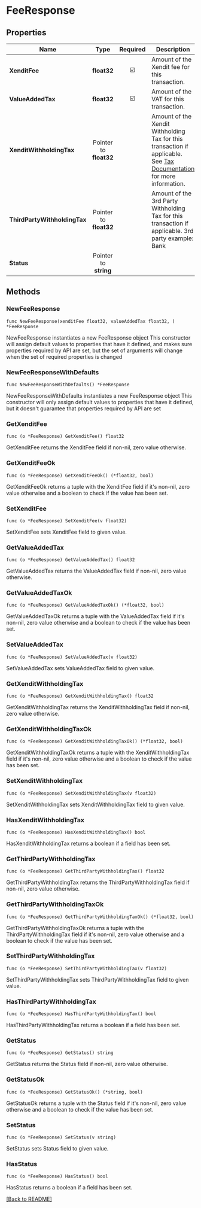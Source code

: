 # FeeResponse


## Properties
| Name | Type | Required | Description | Examples |
|------------|:-------------:|:-------------:|-------------|:-------------:|
| **XenditFee** | **float32** | ☑️ | Amount of the Xendit fee for this transaction. |  |
| **ValueAddedTax** | **float32** | ☑️ | Amount of the VAT for this transaction. |  |
| **XenditWithholdingTax** | Pointer to **float32** |  | Amount of the Xendit Withholding Tax for this transaction if applicable. See [Tax Documentation](https://docs.xendit.co/fees-and-vat#vat) for more information. |  |
| **ThirdPartyWithholdingTax** | Pointer to **float32** |  | Amount of the 3rd Party Withholding Tax for this transaction if applicable. 3rd party example: Bank  |  |
| **Status** | Pointer to **string** |  |  |  |

## Methods

### NewFeeResponse

`func NewFeeResponse(xenditFee float32, valueAddedTax float32, ) *FeeResponse`

NewFeeResponse instantiates a new FeeResponse object
This constructor will assign default values to properties that have it defined,
and makes sure properties required by API are set, but the set of arguments
will change when the set of required properties is changed

### NewFeeResponseWithDefaults

`func NewFeeResponseWithDefaults() *FeeResponse`

NewFeeResponseWithDefaults instantiates a new FeeResponse object
This constructor will only assign default values to properties that have it defined,
but it doesn't guarantee that properties required by API are set

### GetXenditFee

`func (o *FeeResponse) GetXenditFee() float32`

GetXenditFee returns the XenditFee field if non-nil, zero value otherwise.

### GetXenditFeeOk

`func (o *FeeResponse) GetXenditFeeOk() (*float32, bool)`

GetXenditFeeOk returns a tuple with the XenditFee field if it's non-nil, zero value otherwise
and a boolean to check if the value has been set.

### SetXenditFee

`func (o *FeeResponse) SetXenditFee(v float32)`

SetXenditFee sets XenditFee field to given value.


### GetValueAddedTax

`func (o *FeeResponse) GetValueAddedTax() float32`

GetValueAddedTax returns the ValueAddedTax field if non-nil, zero value otherwise.

### GetValueAddedTaxOk

`func (o *FeeResponse) GetValueAddedTaxOk() (*float32, bool)`

GetValueAddedTaxOk returns a tuple with the ValueAddedTax field if it's non-nil, zero value otherwise
and a boolean to check if the value has been set.

### SetValueAddedTax

`func (o *FeeResponse) SetValueAddedTax(v float32)`

SetValueAddedTax sets ValueAddedTax field to given value.


### GetXenditWithholdingTax

`func (o *FeeResponse) GetXenditWithholdingTax() float32`

GetXenditWithholdingTax returns the XenditWithholdingTax field if non-nil, zero value otherwise.

### GetXenditWithholdingTaxOk

`func (o *FeeResponse) GetXenditWithholdingTaxOk() (*float32, bool)`

GetXenditWithholdingTaxOk returns a tuple with the XenditWithholdingTax field if it's non-nil, zero value otherwise
and a boolean to check if the value has been set.

### SetXenditWithholdingTax

`func (o *FeeResponse) SetXenditWithholdingTax(v float32)`

SetXenditWithholdingTax sets XenditWithholdingTax field to given value.

### HasXenditWithholdingTax

`func (o *FeeResponse) HasXenditWithholdingTax() bool`

HasXenditWithholdingTax returns a boolean if a field has been set.

### GetThirdPartyWithholdingTax

`func (o *FeeResponse) GetThirdPartyWithholdingTax() float32`

GetThirdPartyWithholdingTax returns the ThirdPartyWithholdingTax field if non-nil, zero value otherwise.

### GetThirdPartyWithholdingTaxOk

`func (o *FeeResponse) GetThirdPartyWithholdingTaxOk() (*float32, bool)`

GetThirdPartyWithholdingTaxOk returns a tuple with the ThirdPartyWithholdingTax field if it's non-nil, zero value otherwise
and a boolean to check if the value has been set.

### SetThirdPartyWithholdingTax

`func (o *FeeResponse) SetThirdPartyWithholdingTax(v float32)`

SetThirdPartyWithholdingTax sets ThirdPartyWithholdingTax field to given value.

### HasThirdPartyWithholdingTax

`func (o *FeeResponse) HasThirdPartyWithholdingTax() bool`

HasThirdPartyWithholdingTax returns a boolean if a field has been set.

### GetStatus

`func (o *FeeResponse) GetStatus() string`

GetStatus returns the Status field if non-nil, zero value otherwise.

### GetStatusOk

`func (o *FeeResponse) GetStatusOk() (*string, bool)`

GetStatusOk returns a tuple with the Status field if it's non-nil, zero value otherwise
and a boolean to check if the value has been set.

### SetStatus

`func (o *FeeResponse) SetStatus(v string)`

SetStatus sets Status field to given value.

### HasStatus

`func (o *FeeResponse) HasStatus() bool`

HasStatus returns a boolean if a field has been set.


[[Back to README]](../../README.md)


